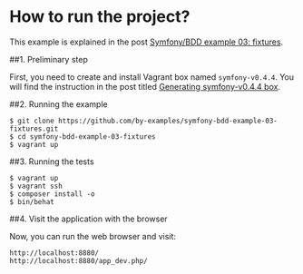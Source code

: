 How to run the project?
=======================

This example is explained in
the post
[Symfony/BDD example 03: fixtures](http://by-examples.net/2014/12/31/bdd-example-mountains.html).

##1. Preliminary step

First, you need to create and install Vagrant box
named `symfony-v0.4.4`. You will find the instruction
in the post titled
[Generating symfony-v0.4.4 box](http://by-examples.net/2014/12/23/generating-symfony-0-4-4-box.html).

##2. Running the example

    $ git clone https://github.com/by-examples/symfony-bdd-example-03-fixtures.git
    $ cd symfony-bdd-example-03-fixtures
    $ vagrant up

##3. Running the tests

    $ vagrant up
    $ vagrant ssh
    $ composer install -o
    $ bin/behat

##4. Visit the application with the browser

Now, you can run the web browser and visit:

    http://localhost:8880/
    http://localhost:8880/app_dev.php/
